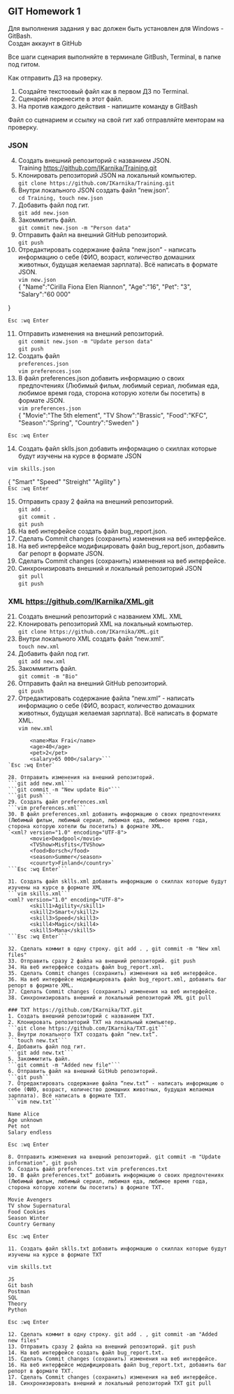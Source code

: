 ## GIT Homework 1  

Для выполнения задания у вас должен быть установлен для Windows - GitBash.  
Создан аккаунт в GitHub  

Все шаги сценария выполняйте в терминале GitBush, Terminal, в папке под гитом.  

Как отправить ДЗ на проверку.  
 1. Создайте текстоовый файл как в первом ДЗ по Terminal.  
 2. Сценарий перенесите в этот файл.  
 3. На против каждого действия - напишите команду в GitBash  

Файл со сценарием и ссылку на свой гит хаб отправляйте менторам на проверку.  

### JSON  
 4. Создать внешний репозиторий c названием JSON.  
 Training <https://github.com/IKarnika/Training.git>  
 5. Клонировать репозиторий JSON на локальный компьютер.  
 `git clone https://github.com/IKarnika/Training.git`  
 6. Внутри локального JSON создать файл “new.json”.  
 `cd Training, touch new.json`  
 7. Добавить файл под гит.  
 `git add new.json`  
 8. Закоммитить файл.  
 `git commit new.json -m "Person data"`  
 9. Отправить файл на внешний GitHub репозиторий.  
 `git push`  
 10. Отредактировать содержание файла “new.json” - написать информацию о себе (ФИО, возраст, количество домашних животных, будущая желаемая зарплата). Всё написать в формате JSON.  
 `vim new.json`  
  {
	"Name":"Cirilla Fiona Elen Riannon",
	"Age":"16",
	"Pet": "3",
	"Salary":"60 000"

}  

```Esc :wq Enter```  
  
 11. Отправить изменения на внешний репозиторий.  
 ```git commit new.json -m "Update person data"```  
 ```git push```  
 12. Создать файл  
  ```preferences.json```  
  ```vim preferences.json```  
 13. В файл preferences.json добавить информацию о своих предпочтениях (Любимый фильм, любимый сериал, любимая еда, любимое время года, сторона которую хотели бы посетить) в формате JSON.  
  ```vim preferences.json```  
  {
	"Movie":"The 5th element",
	"TV Show":"Brassic",
	"Food":"KFC",
	"Season":"Spring",
	"Country":"Sweden"
 }  
 
 ```Esc :wq Enter```  
 
 14. Создать файл sklls.json добавить информацию о скиллах которые будут изучены на курсе в формате JSON   
 
 ```vim skills.json```  
  
 {
	"Smart"
	"Speed"
	"Streight"
	"Agility"
}  
```Esc :wq Enter```  

 15. Отправить сразу 2 файла на внешний репозиторий.  
 ```git add .```  
 ```git commit .```  
 ```git push```   
 16. На веб интерфейсе создать файл bug_report.json. 
 17. Сделать Commit changes (сохранить) изменения на веб интерфейсе.
 18. На веб интерфейсе модифицировать файл bug_report.json, добавить баг репорт в формате JSON.
 19. Сделать Commit changes (сохранить) изменения на веб интерфейсе.
 20. Синхронизировать внешний и локальный репозиторий JSON  
 ```git pull```  
 ```git push```


### XML https://github.com/IKarnika/XML.git  
21. Создать внешний репозиторий c названием XML. XML  
 22. Клонировать репозиторий XML на локальный компьютер.  
 `git clone https://github.com/IKarnika/XML.git`  
 23. Внутри локального XML создать файл “new.xml”.  
 `touch new.xml`  
 24. Добавить файл под гит.  
 `git add new.xml`  
 25. Закоммитить файл.  
 `git commit -m "Bio"`  
 26. Отправить файл на внешний GitHub репозиторий.  
 `git push`
 27. Отредактировать содержание файла “new.xml” - написать информацию о себе (ФИО, возраст, количество домашних животных, будущая желаемая зарплата). Всё написать в формате XML.   
 `vim new.xml`  
 ```<xml? version="1.0" encoding="UTF-8">
        <name>Max Frai</name>
        <age>40</age>
        <pet>2</pet>
        <salary>65 000</salary>```  
`Esc :wq Enter`  
 
 28. Отправить изменения на внешний репозиторий.  
 ```git add new.xml```  
 ```git commit -m "New update Bio"```  
 ```git push```  
 29. Создать файл preferences.xml  
 ```vim preferences.xml```  
 30. В файл preferences.xml добавить информацию о своих предпочтениях (Любимый фильм, любимый сериал, любимая еда, любимое время года, сторона которую хотели бы посетить) в формате XML.   
`<xml? version="1.0" encoding="UTF-8">
		<movie>Deadpool</movie>
		<TVShow>Misfits</TVShow>
		<food>Borsch</food>
		<season>Summer</season>
		<counrty>Finland</country>`  
```Esc :wq Enter```  
	
 31. Создать файл sklls.xml добавить информацию о скиллах которые будут изучены на курсе в формате XML  
 ```vim skills.xml```  
 <xml? version="1.0" encoding="UTF-8">
		<skill1>Agility</skill1>
		<skill2>Smart</skill2>
		<skill3>Speed</skill3>
		<skill4>Magic</skill4>
		<skill5>Mana</skill5>  
```Esc :wq Enter```  

 32. Сделать коммит в одну строку. git add . , git commit -m "New xml files"
 33. Отправить сразу 2 файла на внешний репозиторий. git push
 34. На веб интерфейсе создать файл bug_report.xml.
 35. Сделать Commit changes (сохранить) изменения на веб интерфейсе.
 36. На веб интерфейсе модифицировать файл bug_report.xml, добавить баг репорт в формате XML.
 37. Сделать Commit changes (сохранить) изменения на веб интерфейсе.
 38. Синхронизировать внешний и локальный репозиторий XML git pull
 
 ### TXT https://github.com/IKarnika/TXT.git  
 1. Создать внешний репозиторий c названием TXT.  
 2. Клонировать репозиторий TXT на локальный компьютер.  
 ```git clone https://github.com/IKarnika/TXT.git```  
 3. Внутри локального TXT создать файл “new.txt”.  
 ```touch new.txt```  
 4. Добавить файл под гит.   
 ```git add new.txt```  
 5. Закоммитить файл.  
 ```git commit -m "Added new file"```  
 6. Отправить файл на внешний GitHub репозиторий.  
 ```git push```
 7. Отредактировать содержание файла “new.txt” - написать информацию о себе (ФИО, возраст, количество домашних животных, будущая желаемая зарплата). Всё написать в формате TXT.  
 ```vim new.txt```  
 
 Name Alice
 Age unknown
 Pet not
 Salary endless

Esc :wq Enter
 
 8. Отправить изменения на внешний репозиторий. git commit -m "Update information", git push
 9. Создать файл preferences.txt vim preferences.txt
 10. В файл preferences.txt” добавить информацию о своих предпочтениях (Любимый фильм, любимый сериал, любимая еда, любимое время года, сторона которую хотели бы посетить) в формате TXT.
 
 Movie Avengers
TV show Supernatural
Food Cookies
Season Winter
Country Germany

Esc :wq Enter

 11. Создать файл sklls.txt добавить информацию о скиллах которые будут изучены на курсе в формате TXT
 
 vim skills.txt
 
 JS
 Git bash
 Postman
 SQL
 Theory
 Python
 
Esc :wq Enter
 
 12. Сделать коммит в одну строку. git add . , git commit -am "Added new files"
 13. Отправить сразу 2 файла на внешний репозиторий. git push
 14. На веб интерфейсе создать файл bug_report.txt.
 15. Сделать Commit changes (сохранить) изменения на веб интерфейсе.
 16. На веб интерфейсе модифицировать файл bug_report.txt, добавить баг репорт в формате TXT.
 17. Сделать Commit changes (сохранить) изменения на веб интерфейсе.
 18. Синхронизировать внешний и локальный репозиторий TXT git pull
